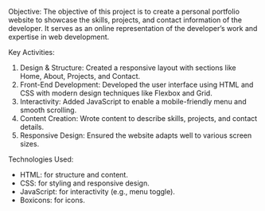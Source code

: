 Objective:
The objective of this project is to create a personal portfolio website to showcase the skills, projects, and contact information of the developer. It serves as an online representation of the developer’s work and expertise in web development.

Key Activities:
1. Design & Structure: Created a responsive layout with sections like Home, About, Projects, and Contact.
2. Front-End Development: Developed the user interface using HTML and CSS with modern design techniques like Flexbox and Grid.
3. Interactivity: Added JavaScript to enable a mobile-friendly menu and smooth scrolling.
4. Content Creation: Wrote content to describe skills, projects, and contact details.
5. Responsive Design: Ensured the website adapts well to various screen sizes.

Technologies Used:
- HTML: for structure and content.
- CSS: for styling and responsive design.
- JavaScript: for interactivity (e.g., menu toggle).
- Boxicons: for icons. 
